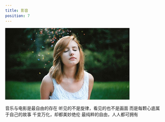 ```yaml
---
title: 影音
position: 7
---
```



![](./_image/media.jpg)

音乐与电影是最自由的存在 
听见的不是旋律，看见的也不是画面
而是每颗心底属于自己的故事
千变万化，却都美妙绝伦
最纯粹的自由，人人都可拥有